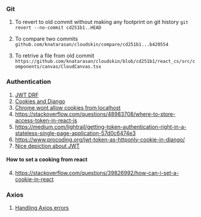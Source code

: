 ### Git
1. To revert to old commit without making any footprint on git history
`git revert --no-commit cd251b1..HEAD`

2. To compare two commits
   `github.com/knatarasan/cloudskin/compare/cd251b1...b420554`

3. To retrive a file from old commit
   `https://github.com/knatarasan/cloudskin/blob/cd251b1/react_cs/src/components/canvas/CloudCanvas.tsx`
   

### Authentication
1. [JWT DRF](https://briancaffey.github.io/ru/2021/08/07/authenticating-requests-with-jwt-tokens-stored-in-httponly-cookies-in-django/) 
2. [Cookies and Django](https://medium.com/@maester_sheeps/sessions-in-django-30d538dac81)
3. [Chrome wont allow cookies from localhost](https://medium.com/swlh/how-the-new-chrome-80-cookie-rule-samesite-none-secure-affects-web-development-c06380220ced)
2. https://stackoverflow.com/questions/48983708/where-to-store-access-token-in-react-js
3. https://medium.com/lightrail/getting-token-authentication-right-in-a-stateless-single-page-application-57d0c6474e3
4. https://www.procoding.org/jwt-token-as-httponly-cookie-in-django/
5. [Nice depiction about JWT](https://auth0.com/learn/json-web-tokens)


#### How to set a cooking from react
4. https://stackoverflow.com/questions/39826992/how-can-i-set-a-cookie-in-react

### Axios
1. [Handling Axios errors](https://stackabuse.com/handling-errors-with-axios/)
